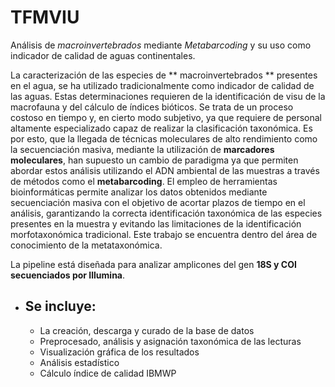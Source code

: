 # TFMVIU
Análisis de *macroinvertebrados* mediante *Metabarcoding* y su uso como indicador de calidad de aguas continentales.

La caracterización de las especies de ** macroinvertebrados ** presentes en el agua, se ha utilizado tradicionalmente como indicador de calidad de las aguas.
Estas determinaciones requieren de la identificación de visu  de la macrofauna y del cálculo de índices bióticos. Se trata de un proceso costoso en tiempo y, en cierto modo subjetivo,
ya que requiere de personal altamente especializado capaz de realizar la clasificación taxonómica. Es por esto, que la llegada de técnicas moleculares de alto rendimiento
como la secuenciación masiva, mediante la utilización de **marcadores moleculares**, han supuesto un cambio de paradigma ya que permiten abordar estos análisis utilizando el ADN ambiental
de las muestras a través de métodos como el **metabarcoding**. El empleo de herramientas bioinformáticas permite analizar los datos obtenidos mediante secuenciación masiva con el objetivo
de acortar plazos de tiempo en el análisis, garantizando la correcta identificación taxonómica de las especies presentes en la muestra y evitando las limitaciones de la identificación
morfotaxonómica tradicional. Este trabajo se encuentra dentro del área de conocimiento de la metataxonómica.

La pipeline está diseñada para analizar amplicones del gen **18S y COI secuenciados por Illumina**.

- ## Se incluye:
  -   La creación, descarga y curado de la base de datos
  -   Preprocesado, análisis y asignación taxonómica de las lecturas
  -   Visualización gráfica de los resultados
  -   Análisis estadístico
  -   Cálculo índice de calidad IBMWP
